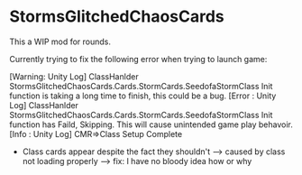 # StormsGlitchedChaosCards
This a WIP mod for rounds.

Currently trying to fix the following error when trying to launch game:

[Warning: Unity Log] ClassHanlder StormsGlitchedChaosCards.Cards.StormCards.SeedofaStormClass Init function is taking a long time to finish, this could be a bug.
[Error  : Unity Log] ClassHanlder StormsGlitchedChaosCards.Cards.StormCards.SeedofaStormClass Init function has Faild, Skipping. This will cause unintended game play behavoir.
[Info   : Unity Log] CMR=>Class Setup Complete

- Class cards appear despite the fact they shouldn't --> caused by class not loading properly --> fix: I have no bloody idea how or why
